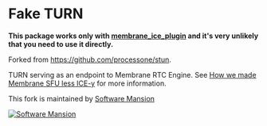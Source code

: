 # Fake TURN

**This package works only with [membrane_ice_plugin](https://github.com/jellyfish-dev/membrane_ice_plugin) and it's very unlikely that you need to use it directly.**

Forked from https://github.com/processone/stun.

TURN serving as an endpoint to Membrane RTC Engine. See [How we made Membrane SFU less ICE-y](https://medium.com/membraneframework/how-we-made-membrane-sfu-less-ice-y-9625472ec386) for more information.

This fork is maintained by [Software Mansion](https://swmansion.com/?utm_source=git&utm_medium=readme&utm_campaign=membrane)

[![Software Mansion](https://logo.swmansion.com/logo?color=white&variant=desktop&width=200&tag=membrane-github)](https://swmansion.com/?utm_source=git&utm_medium=readme&utm_campaign=membrane)
